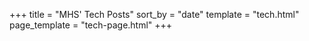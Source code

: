 +++
title = "MHS' Tech Posts"
sort_by = "date"
template = "tech.html"
page_template = "tech-page.html"
+++
